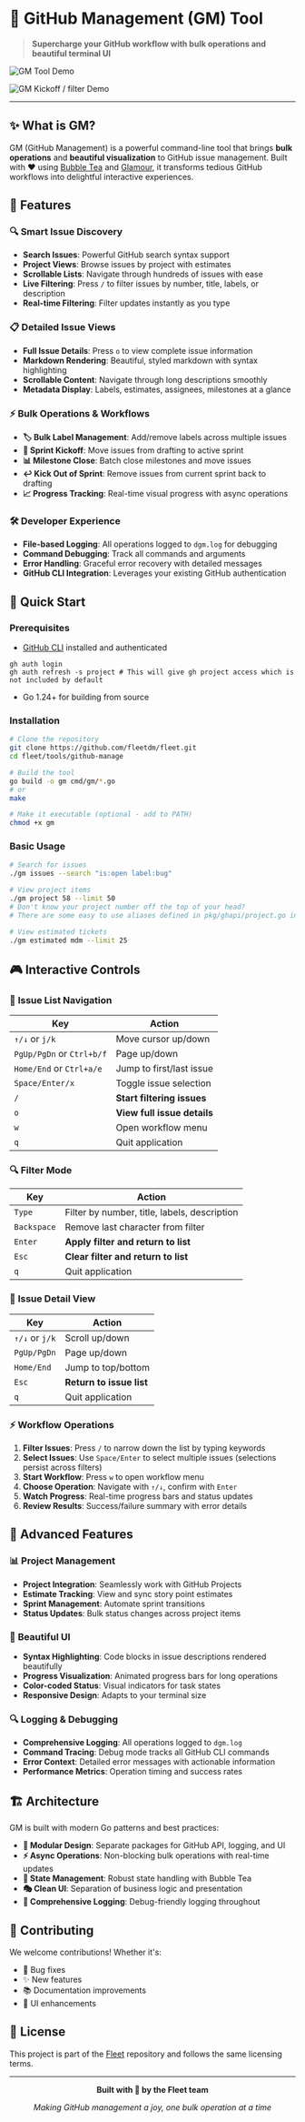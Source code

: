 # 🚀 GitHub Management (GM) Tool

> **Supercharge your GitHub workflow with bulk operations and beautiful terminal UI**

<!-- GIF Demo Space - Add your application demo GIF here -->
![GM Tool Demo](assets/gm-demo-labels.gif)

![GM Kickoff / filter Demo](assets/gm-demo-kickoff-filter.gif)

---

## ✨ What is GM?

GM (GitHub Management) is a powerful command-line tool that brings **bulk operations** and **beautiful visualization** to GitHub issue management. Built with ❤️ using [Bubble Tea](https://github.com/charmbracelet/bubbletea) and [Glamour](https://github.com/charmbracelet/glamour), it transforms tedious GitHub workflows into delightful interactive experiences.

## 🎯 Features

### 🔍 **Smart Issue Discovery**
- **Search Issues**: Powerful GitHub search syntax support
- **Project Views**: Browse issues by project with estimates
- **Scrollable Lists**: Navigate through hundreds of issues with ease
- **Live Filtering**: Press `/` to filter issues by number, title, labels, or description
- **Real-time Filtering**: Filter updates instantly as you type

### 📋 **Detailed Issue Views**
- **Full Issue Details**: Press `o` to view complete issue information
- **Markdown Rendering**: Beautiful, styled markdown with syntax highlighting
- **Scrollable Content**: Navigate through long descriptions smoothly
- **Metadata Display**: Labels, estimates, assignees, milestones at a glance

### ⚡ **Bulk Operations & Workflows**
- **🏷️ Bulk Label Management**: Add/remove labels across multiple issues
- **🚀 Sprint Kickoff**: Move issues from drafting to active sprint
- **📊 Milestone Close**: Batch close milestones and move issues
- **↩️ Kick Out of Sprint**: Remove issues from current sprint back to drafting
- **📈 Progress Tracking**: Real-time visual progress with async operations

### 🛠️ **Developer Experience**
- **File-based Logging**: All operations logged to `dgm.log` for debugging
- **Command Debugging**: Track all commands and arguments
- **Error Handling**: Graceful error recovery with detailed messages
- **GitHub CLI Integration**: Leverages your existing GitHub authentication

## 🚀 Quick Start

### Prerequisites
- [GitHub CLI](https://cli.github.com/) installed and authenticated
```
gh auth login
gh auth refresh -s project # This will give gh project access which is not included by default
```
- Go 1.24+ for building from source

### Installation

```bash
# Clone the repository
git clone https://github.com/fleetdm/fleet.git
cd fleet/tools/github-manage

# Build the tool
go build -o gm cmd/gm/*.go
# or
make

# Make it executable (optional - add to PATH)
chmod +x gm
```

### Basic Usage

```bash
# Search for issues
./gm issues --search "is:open label:bug"

# View project items
./gm project 58 --limit 50
# Don't know your project number off the top of your head?
# There are some easy to use aliases defined in pkg/ghapi/project.go in `Aliases`

# View estimated tickets
./gm estimated mdm --limit 25
```

## 🎮 Interactive Controls

### 📝 **Issue List Navigation**
| Key | Action |
|-----|--------|
| `↑/↓` or `j/k` | Move cursor up/down |
| `PgUp/PgDn` or `Ctrl+b/f` | Page up/down |
| `Home/End` or `Ctrl+a/e` | Jump to first/last issue |
| `Space/Enter/x` | Toggle issue selection |
| `/` | **Start filtering issues** |
| `o` | **View full issue details** |
| `w` | Open workflow menu |
| `q` | Quit application |

### 🔍 **Filter Mode**
| Key | Action |
|-----|--------|
| `Type` | Filter by number, title, labels, description |
| `Backspace` | Remove last character from filter |
| `Enter` | **Apply filter and return to list** |
| `Esc` | **Clear filter and return to list** |
| `q` | Quit application |

### 📖 **Issue Detail View**
| Key | Action |
|-----|--------|
| `↑/↓` or `j/k` | Scroll up/down |
| `PgUp/PgDn` | Page up/down |
| `Home/End` | Jump to top/bottom |
| `Esc` | **Return to issue list** |
| `q` | Quit application |

### ⚡ **Workflow Operations**
1. **Filter Issues**: Press `/` to narrow down the list by typing keywords
2. **Select Issues**: Use `Space/Enter` to select multiple issues (selections persist across filters)
3. **Start Workflow**: Press `w` to open workflow menu
4. **Choose Operation**: Navigate with `↑/↓`, confirm with `Enter`
5. **Watch Progress**: Real-time progress bars and status updates
6. **Review Results**: Success/failure summary with error details

## 🔧 Advanced Features

### 📊 **Project Management**
- **Project Integration**: Seamlessly work with GitHub Projects
- **Estimate Tracking**: View and sync story point estimates
- **Sprint Management**: Automate sprint transitions
- **Status Updates**: Bulk status changes across project items

### 🎨 **Beautiful UI**
- **Syntax Highlighting**: Code blocks in issue descriptions rendered beautifully
- **Progress Visualization**: Animated progress bars for long operations
- **Color-coded Status**: Visual indicators for task states
- **Responsive Design**: Adapts to your terminal size

### 🔍 **Logging & Debugging**
- **Comprehensive Logging**: All operations logged to `dgm.log`
- **Command Tracing**: Debug mode tracks all GitHub CLI commands
- **Error Context**: Detailed error messages with actionable information
- **Performance Metrics**: Operation timing and success rates

## 🏗️ Architecture

GM is built with modern Go patterns and best practices:

- **🧩 Modular Design**: Separate packages for GitHub API, logging, and UI
- **⚡ Async Operations**: Non-blocking bulk operations with real-time updates
- **🔄 State Management**: Robust state handling with Bubble Tea
- **🎭 Clean UI**: Separation of business logic and presentation
- **📝 Comprehensive Logging**: Debug-friendly logging throughout

## 🤝 Contributing

We welcome contributions! Whether it's:
- 🐛 Bug fixes
- ✨ New features
- 📚 Documentation improvements
- 🎨 UI enhancements

## 📄 License

This project is part of the [Fleet](https://github.com/fleetdm/fleet) repository and follows the same licensing terms.

---

<div align="center">

**Built with 💪 by the Fleet team**

*Making GitHub management a joy, one bulk operation at a time*

</div>
